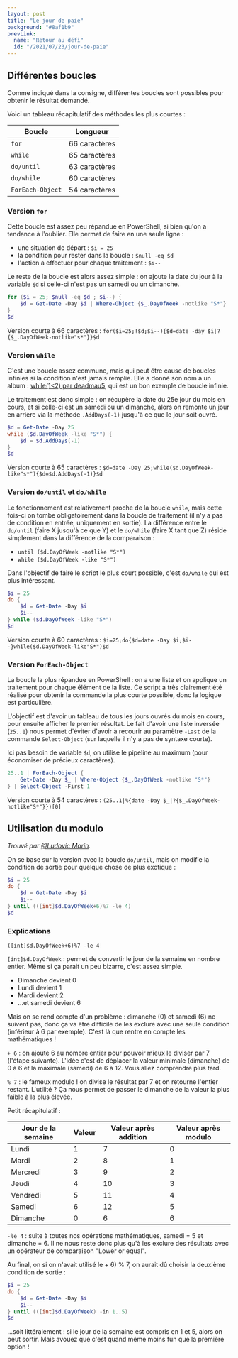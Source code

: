 ```yaml
---
layout: post
title: "Le jour de paie"
background: "#8af1b9"
prevLink:
  name: "Retour au défi"
  id: "/2021/07/23/jour-de-paie"
---
```


## Différentes boucles

Comme indiqué dans la consigne, différentes boucles sont possibles pour obtenir le résultat demandé.

Voici un tableau récapitulatif des méthodes les plus courtes :

Boucle | Longueur
------ | --------
`for` | 66 caractères
`while` | 65 caractères
`do/until` | 63 caractères
`do/while` | 60 caractères
`ForEach-Object` | 54 caractères

### Version `for`

Cette boucle est assez peu répandue en PowerShell, si bien qu'on a tendance à l'oublier. Elle permet de faire en une seule ligne :

- une situation de départ : `$i = 25`
- la condition pour rester dans la boucle : `$null -eq $d`
- l'action a effectuer pour chaque traitement : `$i--`

Le reste de la boucle est alors assez simple : on ajoute la date du jour à la variable `$d` si celle-ci n'est pas un samedi ou un dimanche.

```powershell
for ($i = 25; $null -eq $d ; $i--) {
    $d = Get-Date -Day $i | Where-Object {$_.DayOfWeek -notlike "S*"}
}
$d
```

Version courte à 66 caractères : `for($i=25;!$d;$i--){$d=date -day $i|?{$_.DayOfWeek-notlike"s*"}}$d`

### Version `while`

C'est une boucle assez commune, mais qui peut être cause de boucles infinies si la condition n'est jamais remplie. Elle a donné son nom à un album : [while(1<2) par deadmau5](https://open.spotify.com/album/4NQRw9HthpcLg4vYQ6yJFu), qui est un bon exemple de boucle infinie.

Le traitement est donc simple : on récupère la date du 25e jour du mois en cours, et si celle-ci est un samedi ou un dimanche, alors on remonte un jour en arrière via la méthode `.AddDays(-1)` jusqu'à ce que le jour soit ouvré.

```powershell
$d = Get-Date -Day 25
while ($d.DayOfWeek -like "S*") {
    $d = $d.AddDays(-1)
}
$d
```

Version courte à 65 caractères : `$d=date -Day 25;while($d.DayOfWeek-like"s*"){$d=$d.AddDays(-1)}$d`

### Version `do/until` et `do/while`

Le fonctionnement est relativement proche de la boucle `while`, mais cette fois-ci on tombe obligatoirement dans la boucle de traitement (il n'y a pas de condition en entrée, uniquement en sortie). La différence entre le `do/until` (faire X jusqu'à ce que Y) et le `do/while` (faire X tant que Z) réside simplement dans la différence de la comparaison :

- `until ($d.DayOfWeek -notlike "S*")`
- `while ($d.DayOfWeek -like "S*")`

Dans l'objectif de faire le script le plus court possible, c'est `do/while` qui est plus intéressant.

```powershell
$i = 25
do {
    $d = Get-Date -Day $i
    $i--
} while ($d.DayOfWeek -like "S*")
$d
```

Version courte à 60 caractères : `$i=25;do{$d=date -Day $i;$i--}while($d.DayOfWeek-like"S*")$d`

### Version `ForEach-Object`

La boucle la plus répandue en PowerShell : on a une liste et on applique un traitement pour chaque élément de la liste. Ce script a très clairement été réalisé pour obtenir la commande la plus courte possible, donc la logique est particulière.

L'objectif est d'avoir un tableau de tous les jours ouvrés du mois en cours, pour ensuite afficher le premier résultat. Le fait d'avoir une liste inversée (`25..1`) nous permet d'éviter d'avoir à recourir au paramètre `-Last` de la commande `Select-Object` (sur laquelle il n'y a pas de syntaxe courte).

Ici pas besoin de variable `$d`, on utilise le pipeline au maximum (pour économiser de précieux caractères).

```powershell
25..1 | ForEach-Object { 
    Get-Date -Day $_ | Where-Object {$_.DayOfWeek -notlike "S*"}
} | Select-Object -First 1
```

Version courte à 54 caractères : `(25..1|%{date -Day $_|?{$_.DayOfWeek-notlike"S*"}})[0]`

## Utilisation du modulo

*Trouvé par [@Ludovic Morin](https://www.linkedin.com/in/ludovic-morin-193a44144/).*

On se base sur la version avec la boucle `do/until`, mais on modifie la condition de sortie pour quelque chose de plus exotique :

```powershell
$i = 25
do {
    $d = Get-Date -Day $i
    $i--
} until (([int]$d.DayOfWeek+6)%7 -le 4)
$d
```

### Explications

`([int]$d.DayOfWeek+6)%7 -le 4`

`[int]$d.DayOfWeek` : permet de convertir le jour de la semaine en nombre entier. Même si ça parait un peu bizarre, c'est assez simple.

- Dimanche devient 0
- Lundi devient 1
- Mardi devient 2
- ...et samedi devient 6

Mais on se rend compte d'un problème : dimanche (0) et samedi (6) ne suivent pas, donc ça va être difficile de les exclure avec une seule condition (inférieur à 6 par exemple). C'est là que rentre en compte les mathématiques !

`+ 6` : on ajoute 6 au nombre entier pour pouvoir mieux le diviser par 7 (l'étape suivante). L'idée c'est de déplacer la valeur minimale (dimanche) de 0 à 6 et la maximale (samedi) de 6 à 12. Vous allez comprendre plus tard.

`% 7` : le fameux modulo ! on divise le résultat par 7 et on retourne l'entier restant. L'utilité ? Ça nous permet de passer le dimanche de la valeur la plus faible à la plus élevée.

Petit récapitulatif :

Jour de la semaine | Valeur | Valeur après addition | Valeur après modulo
------------------ | ------ | --------------------- | -------------------
Lundi | 1 | 7 | 0
Mardi | 2 | 8 | 1
Mercredi | 3 | 9 | 2
Jeudi | 4 | 10 | 3
Vendredi | 5 | 11 | 4
Samedi | 6 | 12 | 5
Dimanche | 0 | 6 | 6

`-le 4` : suite à toutes nos opérations mathématiques, samedi = 5 et dimanche = 6. Il ne nous reste donc plus qu'à les exclure des résultats avec un opérateur de comparaison "Lower or equal".

Au final, on si on n'avait utilisé le + 6) % 7, on aurait dû choisir la deuxième condition de sortie :

```powershell
$i = 25
do {
    $d = Get-Date -Day $i
    $i--
} until (([int]$d.DayOfWeek) -in 1..5)
$d
```

...soit littéralement : si le jour de la semaine est compris en 1 et 5, alors on peut sortir. Mais avouez que c'est quand même moins fun que la première option !